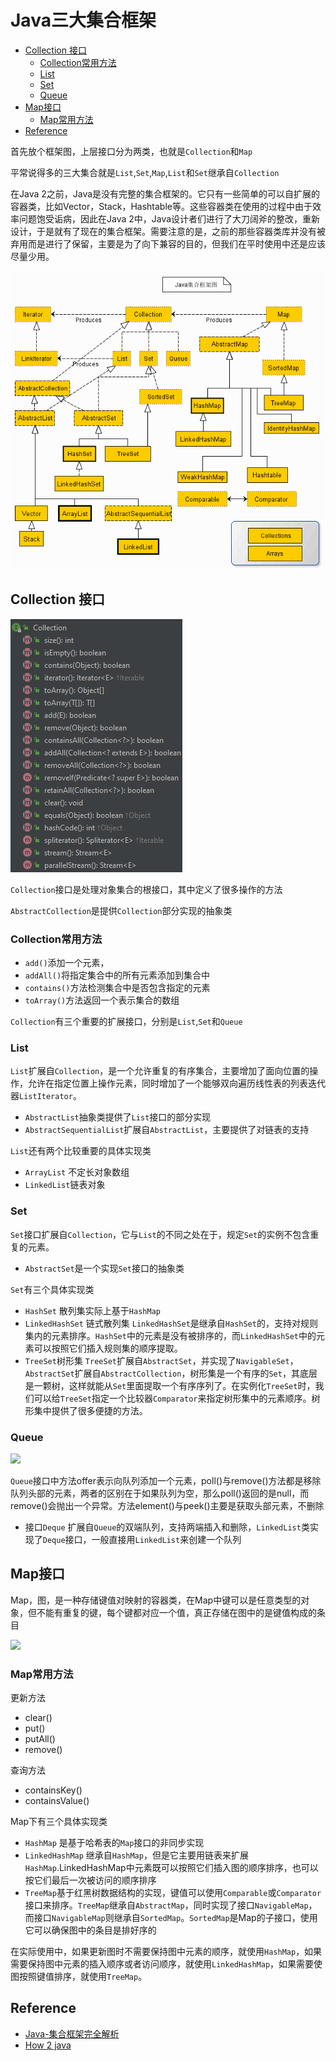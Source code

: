 # Java三大集合框架<!-- omit in toc -->

- [Collection 接口](#collection-接口)
  - [Collection常用方法](#collection常用方法)
  - [List](#list)
  - [Set](#set)
  - [Queue](#queue)
- [Map接口](#map接口)
  - [Map常用方法](#map常用方法)
- [Reference](#reference)

首先放个框架图，上层接口分为两类，也就是```Collection```和```Map```

平常说得多的三大集合就是```List```,```Set```,```Map```,```List```和```Set```继承自```Collection```

在Java 2之前，Java是没有完整的集合框架的。它只有一些简单的可以自扩展的容器类，比如Vector，Stack，Hashtable等。这些容器类在使用的过程中由于效率问题饱受诟病，因此在Java 2中，Java设计者们进行了大刀阔斧的整改，重新设计，于是就有了现在的集合框架。需要注意的是，之前的那些容器类库并没有被弃用而是进行了保留，主要是为了向下兼容的目的，但我们在平时使用中还是应该尽量少用。

![](res/三大集合框架.png)

## Collection 接口

![](res/collection.png)

```Collection```接口是处理对象集合的根接口，其中定义了很多操作的方法

```AbstractCollection```是提供```Collection```部分实现的抽象类

### Collection常用方法

* ```add()```添加一个元素，
* ```addAll()```将指定集合中的所有元素添加到集合中
* ```contains()```方法检测集合中是否包含指定的元素
* ```toArray()```方法返回一个表示集合的数组

```Collection```有三个重要的扩展接口，分别是```List```,```Set```和```Queue```

### List

```List```扩展自```Collection```，是一个允许重复的有序集合，主要增加了面向位置的操作，允许在指定位置上操作元素，同时增加了一个能够双向遍历线性表的列表迭代器```ListIterator```。

* ```AbstractList```抽象类提供了```List```接口的部分实现
* ```AbstractSequentialList```扩展自```AbstractList```，主要提供了对链表的支持

```List```还有两个比较重要的具体实现类
* ```ArrayList``` 不定长对象数组
* ```LinkedList```链表对象

### Set

```Set```接口扩展自```Collection```，它与```List```的不同之处在于，规定```Set```的实例不包含重复的元素。

* ```AbstractSet```是一个实现```Set```接口的抽象类

```Set```有三个具体实现类
* ```HashSet``` 散列集实际上基于```HashMap```
* ```LinkedHashSet``` 链式散列集 ```LinkedHashSet```是继承自```HashSet```的，支持对规则集内的元素排序。```HashSet```中的元素是没有被排序的，而```LinkedHashSet```中的元素可以按照它们插入规则集的顺序提取。
* ```TreeSet```树形集 ```TreeSet```扩展自```AbstractSet```，并实现了```NavigableSet```，```AbstractSet```扩展自```AbstractCollection```，树形集是一个有序的```Set```，其底层是一颗树，这样就能从```Set```里面提取一个有序序列了。在实例化```TreeSet```时，我们可以给```TreeSet```指定一个比较器```Comparator```来指定树形集中的元素顺序。树形集中提供了很多便捷的方法。

### Queue

![](res/queue.png)

```Queue```接口中方法offer表示向队列添加一个元素，poll()与remove()方法都是移除队列头部的元素，两者的区别在于如果队列为空，那么poll()返回的是null，而remove()会抛出一个异常。方法element()与peek()主要是获取头部元素，不删除

* 接口```Deque``` 扩展自```Queue```的双端队列，支持两端插入和删除，```LinkedList```类实现了```Deque```接口，一般直接用```LinkedList```来创建一个队列

## Map接口

Map，图，是一种存储键值对映射的容器类，在Map中键可以是任意类型的对象，但不能有重复的键，每个键都对应一个值，真正存储在图中的是键值构成的条目

![](res/Map.png)

### Map常用方法

更新方法

* clear()
* put()
* putAll()
* remove()

查询方法

* containsKey()
* containsValue()

Map下有三个具体实现类
* ```HashMap``` 是基于哈希表的```Map```接口的非同步实现
* ```LinkedHashMap``` 继承自```HashMap```，但是它主要用链表来扩展```HashMap```.LinkedHashMap中元素既可以按照它们插入图的顺序排序，也可以按它们最后一次被访问的顺序排序
* ```TreeMap```基于红黑树数据结构的实现，键值可以使用```Comparable```或```Comparator```接口来排序。```TreeMap```继承自```AbstractMap```，同时实现了接口```NavigableMap```，而接口```NavigableMap```则继承自```SortedMap```。```SortedMap```是Map的子接口，使用它可以确保图中的条目是排好序的

在实际使用中，如果更新图时不需要保持图中元素的顺序，就使用```HashMap```，如果需要保持图中元素的插入顺序或者访问顺序，就使用```LinkedHashMap```，如果需要使图按照键值排序，就使用```TreeMap```。

## Reference

* [Java-集合框架完全解析](https://www.jianshu.com/p/63e76826e852)
* [How 2 java](https://how2j.cn/k/collection/collection-arraylist-list/686.html#nowhere)